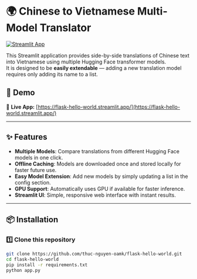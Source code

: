 # 🌍 Chinese to Vietnamese Multi-Model Translator

[![Streamlit App](https://static.streamlit.io/badges/streamlit_badge_black_white.svg)](https://flask-hello-world.streamlit.app/)

This Streamlit application provides side-by-side translations of Chinese text into Vietnamese using multiple Hugging Face transformer models.  
It is designed to be **easily extendable** — adding a new translation model requires only adding its name to a list.

## 🚀 Demo
🔗 **Live App:** [https://flask-hello-world.streamlit.app/](https://flask-hello-world.streamlit.app/)

---

## ✨ Features
- **Multiple Models**: Compare translations from different Hugging Face models in one click.
- **Offline Caching**: Models are downloaded once and stored locally for faster future use.
- **Easy Model Extension**: Add new models by simply updating a list in the config section.
- **GPU Support**: Automatically uses GPU if available for faster inference.
- **Streamlit UI**: Simple, responsive web interface with instant results.

---

## 📦 Installation

### 1️⃣ Clone this repository
```bash
git clone https://github.com/thuc-nguyen-oamk/flask-hello-world.git
cd flask-hello-world
pip install -r requirements.txt
python app.py
